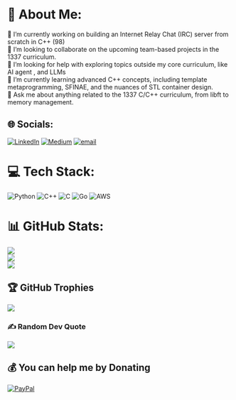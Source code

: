 # 💫 About Me:
🔭 I’m currently working on building an Internet Relay Chat (IRC) server from scratch in C++ (98)<br>👯 I’m looking to collaborate on the upcoming team-based projects in the 1337 curriculum.<br>🤝 I’m looking for help with exploring topics outside my core curriculum, like AI agent , and LLMs<br>🌱 I’m currently learning advanced C++ concepts, including template metaprogramming, SFINAE, and the nuances of STL container design.<br>💬 Ask me about anything related to the 1337 C/C++ curriculum, from libft to memory management.


## 🌐 Socials:
[![LinkedIn](https://img.shields.io/badge/LinkedIn-%230077B5.svg?logo=linkedin&logoColor=white)](https://linkedin.com/in/@Marouane-laamiri) [![Medium](https://img.shields.io/badge/Medium-12100E?logo=medium&logoColor=white)](https://medium.com/@Marouane-laamiri) [![email](https://img.shields.io/badge/Email-D14836?logo=gmail&logoColor=white)](mailto:laamirimarouane8@gmail.com) 

# 💻 Tech Stack:
![Python](https://img.shields.io/badge/python-3670A0?style=flat-square&logo=python&logoColor=ffdd54)
![C++](https://img.shields.io/badge/c++-%2300599C.svg?style=flat-square&logo=c%2B%2B&logoColor=white) ![C](https://img.shields.io/badge/c-%2300599C.svg?style=flat-square&logo=c&logoColor=white) ![Go](https://img.shields.io/badge/go-%2300ADD8.svg?style=flat-square&logo=go&logoColor=white) ![AWS](https://img.shields.io/badge/AWS-%23FF9900.svg?style=flat-square&logo=amazon-aws&logoColor=white)
# 📊 GitHub Stats:
![](https://github-readme-stats.vercel.app/api?username=marouanelaamiri&theme=midnight-purple&hide_border=false&include_all_commits=false&count_private=false)<br/>
![](https://nirzak-streak-stats.vercel.app/?user=marouanelaamiri&theme=midnight-purple&hide_border=false)<br/>
![](https://github-readme-stats.vercel.app/api/top-langs/?username=marouanelaamiri&theme=midnight-purple&hide_border=false&include_all_commits=false&count_private=false&layout=compact)

## 🏆 GitHub Trophies
![](https://github-profile-trophy.vercel.app/?username=marouanelaamiri&theme=github_dark&no-frame=false&no-bg=true&margin-w=4)

### ✍️ Random Dev Quote
![](https://quotes-github-readme.vercel.app/api?type=horizontal&theme=dark)

  ## 💰 You can help me by Donating
  [![PayPal](https://img.shields.io/badge/PayPal-00457C?style=for-the-badge&logo=paypal&logoColor=white)](https://paypal.me/recklessclown) 
